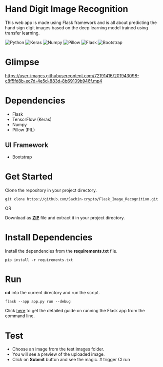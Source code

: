 # Hand Digit Image Recognition

This web app is made using Flask framework and is all about predicting the hand sign digit images based on the deep learning model trained using transfer learning.

![Python](https://img.shields.io/badge/python-8338ec)
![Keras](https://img.shields.io/badge/keras-219ebc)
![Numpy](https://img.shields.io/badge/numpy-ffafcc)
![Pillow](https://img.shields.io/badge/pillow-00bbf9)
![Flask](https://img.shields.io/badge/flask-f72585)
![Bootstrap](https://img.shields.io/badge/bootstrap-57cc99)

# Glimpse

https://user-images.githubusercontent.com/72191416/201943098-c8f5fd8b-ec7d-4e5d-883d-8b69109b946f.mp4

# Dependencies

- Flask
- TensorFlow (Keras)
- Numpy
- Pillow (PIL)

## UI Framework

- Bootstrap

# Get Started

Clone the repository in your project directory.

```commandline
git clone https://github.com/Sachin-crypto/Flask_Image_Recognition.git
```
OR

Download as **[ZIP](https://github.com/Sachin-crypto/Flask_Image_Recognition/archive/refs/heads/main.zip)** file and extract it in your project directory.

# Install Dependencies

Install the dependencies from the **requirements.txt** file.

```commandline
pip install -r requirements.txt
```

# Run

**cd** into the current directory and run the script.

```commandline
flask --app app.py run --debug
```
Click [here](https://geekpython.in/run-flask-app-from-the-command-line-in-windows) to get the detailed guide on running the Flask app from the command line.

# Test

- Choose an image from the test images folder.
- You will see a preview of the uploaded image.
- Click on **Submit** button and see the magic.
   
 #   t r i g g e r   C I   r u n  
 
